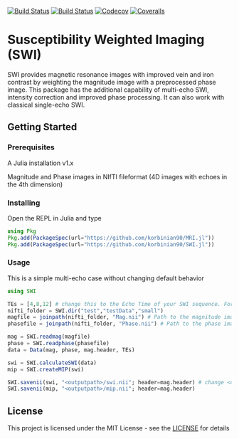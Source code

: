 [![Build Status](https://travis-ci.com/korbinian90/SWI.jl.svg?branch=master)](https://travis-ci.com/korbinian90/SWI.jl)
[![Build Status](https://ci.appveyor.com/api/projects/status/github/korbinian90/SWI.jl?svg=true)](https://ci.appveyor.com/project/korbinian90/SWI-jl)
[![Codecov](https://codecov.io/gh/korbinian90/SWI.jl/branch/master/graph/badge.svg)](https://codecov.io/gh/korbinian90/SWI.jl)
[![Coveralls](https://coveralls.io/repos/github/korbinian90/SWI.jl/badge.svg?branch=master)](https://coveralls.io/github/korbinian90/SWI.jl?branch=master)

# Susceptibility Weighted Imaging (SWI)
SWI provides magnetic resonance images with improved vein and iron contrast by weighting the magnitude image with a preprocessed phase image. This package has the additional capability of multi-echo SWI, intensity correction and improved phase processing. It can also work with classical single-echo SWI.

## Getting Started

### Prerequisites
A Julia installation v1.x

Magnitude and Phase images in NIfTI fileformat (4D images with echoes in the 4th dimension)

### Installing
Open the REPL in Julia and type

```julia
using Pkg
Pkg.add(PackageSpec(url="https://github.com/korbinian90/MRI.jl"))
Pkg.add(PackageSpec(url="https://github.com/korbinian90/SWI.jl"))
```

### Usage
This is a simple multi-echo case without changing default behavior
```julia
using SWI

TEs = [4,8,12] # change this to the Echo Time of your SWI sequence. For multi-echoes, set a list of TE values, else set a list with a single TE value.
nifti_folder = SWI.dir("test","testData","small")
magfile = joinpath(nifti_folder, "Mag.nii") # Path to the magnitude image in nifti format, must be .nii or .hdr
phasefile = joinpath(nifti_folder, "Phase.nii") # Path to the phase image

mag = SWI.readmag(magfile)
phase = SWI.readphase(phasefile)
data = Data(mag, phase, mag.header, TEs)

swi = SWI.calculateSWI(data)
mip = SWI.createMIP(swi)

SWI.savenii(swi, "<outputpath>/swi.nii"; header=mag.header) # change <outputpath> with the path where you want to save the reconstructed SWI images
SWI.savenii(mip, "<outputpath>/mip.nii"; header=mag.header)
```

## License
This project is licensed under the MIT License - see the [LICENSE](https://github.com/korbinian90/SWI.jl/blob/development/LICENSE) for details
